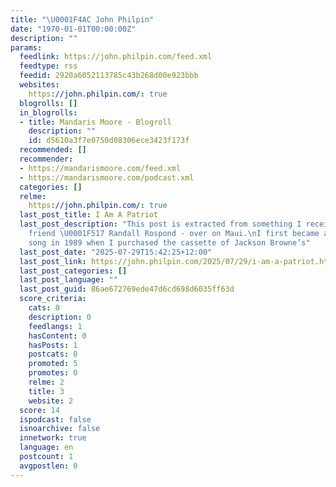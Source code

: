 ```yaml
---
title: "\U0001F4AC John Philpin"
date: "1970-01-01T00:00:00Z"
description: ""
params:
  feedlink: https://john.philpin.com/feed.xml
  feedtype: rss
  feedid: 2920a6052113785c43b268d00e923bbb
  websites:
    https://john.philpin.com/: true
  blogrolls: []
  in_blogrolls:
  - title: Mandaris Moore - Blogroll
    description: ""
    id: d5610a3f7e0750d08306ece3423f173f
  recommended: []
  recommender:
  - https://mandarismoore.com/feed.xml
  - https://mandarismoore.com/podcast.xml
  categories: []
  relme:
    https://john.philpin.com/: true
  last_post_title: I Am A Patriot
  last_post_description: "This post is extracted from something I received from my
    friend \U0001F517 Randall Rospond - over on Maui.\nI first became aware of this
    song in 1989 when I purchased the cassette of Jackson Browne’s"
  last_post_date: "2025-07-29T15:42:25+12:00"
  last_post_link: https://john.philpin.com/2025/07/29/i-am-a-patriot.html
  last_post_categories: []
  last_post_language: ""
  last_post_guid: 86ae672769ede47d6cd698d6035ff63d
  score_criteria:
    cats: 0
    description: 0
    feedlangs: 1
    hasContent: 0
    hasPosts: 1
    postcats: 0
    promoted: 5
    promotes: 0
    relme: 2
    title: 3
    website: 2
  score: 14
  ispodcast: false
  isnoarchive: false
  innetwork: true
  language: en
  postcount: 1
  avgpostlen: 0
---
```

